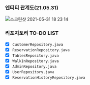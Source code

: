 ### 엔티티 관계도(21.05.31)

![스크린샷 2021-05-31 18 23 14](https://user-images.githubusercontent.com/69145799/120172083-a7dcef80-c23d-11eb-99fb-650152d90e0e.png)

### 리포지토리 TO-DO LIST

* [x] `CustomerRepository.java`
* [x] `ReservationRepository.java`
* [x] `TablesRepository.java`
* [x] `WalkInRepository.java`
* [x] `AdminRepository.java`
* [x] `UserRepository.java`
* [x] `ReservationHistoryRepository.java`